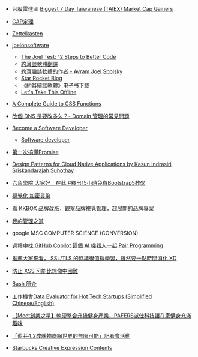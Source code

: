 - 台股雷達圖 [Biggest 7 Day Taiwanese (TAIEX) Market Cap Gainers](https://simplywall.st/stocks/tw)

- [CAP定理](https://zh.wikipedia.org/wiki/CAP%E5%AE%9A%E7%90%86)
- [Zettelkasten](https://writingcooperative.com/zettelkasten-how-one-german-scholar-was-so-freakishly-productive-997e4e0ca125)
- [joelonsoftware](https://www.joelonsoftware.com/)
    - [The Joel Test: 12 Steps to Better Code](https://www.joelonsoftware.com/2000/08/09/the-joel-test-12-steps-to-better-code/)
    - [約耳談軟體翻譯](https://www.csie.ntu.edu.tw/~p92005/Joel/x.html)
    - [約耳趣談軟體的作者 - Avram Joel Spolsky](http://programmermagazine.github.io/201308/htm/people1.html)
    - [Star Rocket Blog](https://blog.starrocket.io/posts/jeol-spolsky-on-software/)
    - [《約耳續談軟體》电子书下载](http://www.yiquhai.com/content/453062.html)
    - [Let's Take This Offline](https://www.inc.com/magazine/20100301/lets-take-this-offline.html)
- [A Complete Guide to CSS Functions](https://css-tricks.com/complete-guide-to-css-functions/)
- [改個 DNS 是要改多久？- Domain 管理的常見問題](https://medium.com/starbugs/%E9%80%A3-pm-%E4%B9%9F%E6%87%89%E8%A9%B2%E7%9F%A5%E9%81%93%E7%9A%84-dns-%E5%B0%8F%E7%9F%A5%E8%AD%98-d00b43e4fe9a)
- [Become a Software Developer](https://www.linkedin.com/learning/paths/become-a-software-developer)
    - [Software developer](https://opportunity.linkedin.com/skills-for-in-demand-jobs/software-developer)
- [第一次搞懂Promise](https://medium.com/@chiahunglin/%E7%AC%AC%E4%B8%80%E6%AC%A1%E6%90%9E%E6%87%82promise-a0808f910808)
- [Design Patterns for Cloud Native Applications by Kasun Indrasiri, Sriskandarajah Suhothay](https://www.oreilly.com/library/view/design-patterns-for/9781492090700/ch01.html)
- [六角學院 大家好，在此 #釋出15小時免費Bootstrap5教學](https://www.facebook.com/hexschool/posts/1973130732836230)
- [視覺化 加密貨幣](https://coin360.com/)
- [看 KKBOX 品牌改版，觀察品牌視覺管理，超展開的品牌專案](https://medium.com/dosomething-studio/%E7%9C%8B-kkbox-%E5%93%81%E7%89%8C%E6%94%B9%E7%89%88-%E8%A7%80%E5%AF%9F%E5%93%81%E7%89%8C%E8%A6%96%E8%A6%BA%E7%AE%A1%E7%90%86-%E8%B6%85%E5%B1%95%E9%96%8B%E7%9A%84%E5%93%81%E7%89%8C%E5%B0%88%E6%A1%88-b1314c690ffb)
- [我的管理之道](https://www.facebook.com/productiveguy/posts/234030842064411)
- google MSC COMPUTER SCIENCE (CONVERSION)
- [過程中找 GitHub Copilot 這個 AI 機器人一起 Pair Programming](https://www.facebook.com/will.fans/videos/4361207947293466/)
- [推薦大家來看， SSL/TLS 的協議很值得學習，雖然要一點時間消化 XD](https://www.facebook.com/groups/sre.taiwan/permalink/2015768575255703/)
- [防止 XSS 可能比想像中困難](https://medium.com/cymetrics/prevent-xss-might-be-harder-than-you-thought-ce8c422540b)
- [Bash 简介](https://wangdoc.com/bash/intro.html)
- 工作機會[Data Evaluator for Hot Tech Startups (Simplified Chinese/English)](https://frontier.jobs/jobs/281572)

- [【Meet創業之星】軟硬整合升級健身產業，PAFERS派仕科技讓在家健身充滿趣味](https://www.bnext.com.tw/article/32636/BN-ARTICLE-32636)
- [「藍芽4.2成就物聯網世界的無限可能」記者會活動](https://www.bladezsports.com.tw/brand/20150120.html)


- [Starbucks Creative Expression
Contents
](https://creative.starbucks.com/logos/)